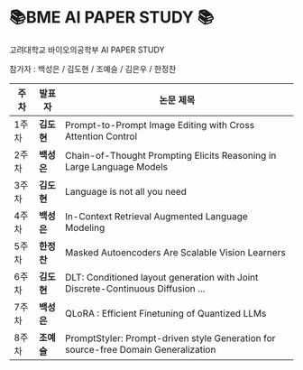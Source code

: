 # 📚BME AI PAPER STUDY 📚

고려대학교 바이오의공학부 AI PAPER STUDY

참가자 : 백성은 / 김도현 / 조예슬 / 김은우 / 한정찬


| 주차 | 발표자 | 논문 제목 |
|------|--------|---------------------------------|
| 1주차 | **김도현** | Prompt-to-Prompt Image Editing with Cross Attention Control |
| 2주차 | **백성은** | Chain-of-Thought Prompting Elicits Reasoning in Large Language Models |
| 3주차 | **김도현** | Language is not all you need |
| 4주차 | **백성은** | In-Context Retrieval Augmented Language Modeling |
| 5주차 | **한정찬** | Masked Autoencoders Are Scalable Vision Learners |
| 6주차 | **김도현** | DLT: Conditioned layout generation with Joint Discrete-Continuous Diffusion ...|
| 7주차 | **백성은** | QLoRA : Efficient Finetuning of Quantized LLMs |
| 8주차 | **조예슬** | PromptStyler: Prompt-driven style Generation for source-free Domain Generalization|

